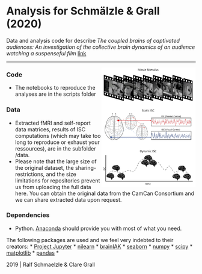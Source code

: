 Analysis for Schmälzle & Grall (2020)
=============================================

Data and analysis code for describe *The coupled brains of captivated audiences: An investigation of the collective brain dynamics of an audience watching a suspenseful film* [link](http://www.ralfschmaelzle.net/wp-content/papercite-data/pdf/schmaelzlegrall2020coupled.pdf)
***

<img align="right" width=250px src=data/explainer_fig.png> 



### Code

-   The notebooks to reproduce the analyses are in the scripts folder


### Data

-   Extracted fMRI and self-report data matrices, results of ISC computations (which may take too long to reproduce or exhaust your ressources), are in the subfolder /data. 
-   Please note that the large size of the original dataset, the sharing-restrictions, and the size limitations for repositories prevent us from uploading the full data here. You can obtain the original data from the CamCan Consortium and we can share  extracted data upon request.

### Dependencies

-   Python. [Anaconda](http://continuum.io/downloads) should provide you with most of what you need. 

The following packages are used and we feel very indebted to their creators: \*
[Project Jupyter](https://github.com/jupyter) \*
[nilearn](https://github.com/nilearn) \*
[brainIAK](https://github.com/brainiak) \*
[seaborn](http://seaborn.pydata.org/) \* 
[numpy](http://www.numpy.org/) \*
[scipy](http://www.scipy.org/) \* 
[matplotlib](http://matplotlib.org/) \*
[pandas](http://pandas.pydata.org/) \*

2019 | Ralf Schmaelzle & Clare Grall
